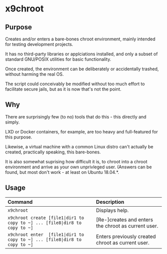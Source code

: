# x9chroot

## Purpose

Creates and/or enters a bare-bones chroot environment, mainly intended for testing development projects.

It has no third-party libraries or applciations installed, and only a subset of standard GNU/POSIX utilities for basic functionality.

Once created, the environment can be deliberately or accidentally trashed, without harming the real OS.

The script could conceivably be modified without too much effort to facilitate secure jails, but as it is now that's not the point.

## Why

There are surprisingly few (to no) tools that do this - this directly and simply.

LXD or Docker containers, for example, are too heavy and full-featured for this purpose.

Likewise, a virtual machine with a common Linux distro can't actually be created, practically speaking, this bare-bones.

It is also somewhat suprising how difficult it is, to chroot into a chroot environment and arrive as your own unprivleged user. (Answers can be found, but most don't work - at least on Ubuntu 18.04.*.

## Usage

| Command | Description |
|:--- |:--- |
| `x9chroot` | Displays help. |
| `x9chroot create [file1\|dir1 to copy to ~] ... [file8\|dir8 to copy to ~]` | [Re-]creates and enters the chroot as current user. |
| `x9chroot enter  [file1\|dir1 to copy to ~] ... [file8\|dir8 to copy to ~]` | Enters previously created chroot as current user. |
